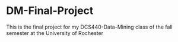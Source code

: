 # DM-Final-Project

This is the final project for my DCS440-Data-Mining class of the fall semester at the University of Rochester
